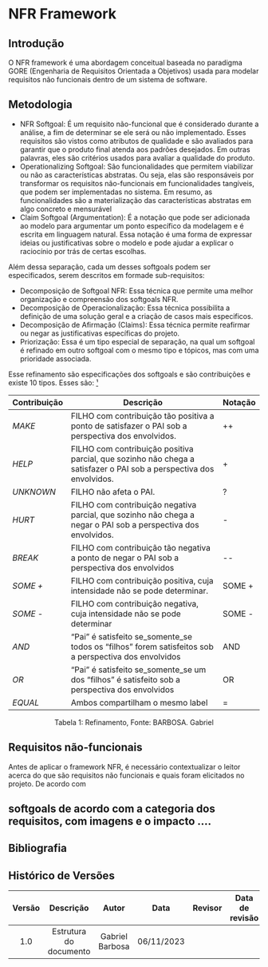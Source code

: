 # **NFR Framework**

## **Introdução**

O NFR framework é uma abordagem conceitual baseada no paradigma GORE (Engenharia de Requisitos Orientada a Objetivos) usada para modelar requisitos não funcionais dentro de um sistema de software. 

## **Metodologia**



+ NFR Softgoal: É um requisito não-funcional que é considerado durante a análise, a fim de determinar se ele será ou não implementado. 
Esses requisitos são vistos como atributos de qualidade e são avaliados para garantir que o produto final atenda aos padrões desejados. Em outras palavras, eles são critérios usados para avaliar a qualidade do produto.
+ Operationalizing Softgoal: São funcionalidades que permitem viabilizar ou não as características abstratas. Ou seja, elas são responsáveis por transformar os requisitos não-funcionais em funcionalidades tangíveis, que podem ser implementadas no sistema. 
Em resumo, as funcionalidades são a materialização das características abstratas em algo concreto e mensurável
+ Claim Softgoal (Argumentation): É a notação que pode ser adicionada ao modelo para argumentar um ponto específico da modelagem e é escrita em linguagem natural. 
Essa notação é uma forma de expressar ideias ou justificativas sobre o modelo e pode ajudar a explicar o raciocínio por trás de certas escolhas.

Além dessa separação, cada um desses softgoals podem ser especificados, serem descritos em formade sub-requisitos:

- Decomposição de Softgoal NFR: Essa técnica que permite uma melhor organização e compreensão dos softgoals NFR.
- Decomposição de Operacionalização: Essa técnica possibilita a definição de uma solução geral e a criação de casos mais especificos.
- Decomposição de Afirmação (Claims): Essa técnica permite reafirmar ou negar as justificativas específicas do projeto.
- Priorização: Essa é um tipo especial de separação, na qual um softgoal é refinado em outro softgoal com o mesmo tipo e tópicos, mas com uma prioridade associada.

Esse refinamento são especificações dos softgoals e são contribuições e existe 10 tipos. Esses são: [¹](#ancora1)

| Contribuição       | Descrição  | Notação    |  
| ------------------ | ---------- | ---------- |
| *MAKE*  | FILHO com contribuição tão positiva a ponto de satisfazer o PAI sob a perspectiva dos envolvidos. | ++     | 
| *HELP*  | FILHO com contribuição positiva parcial, que sozinho não chega a satisfazer o PAI sob a perspectiva dos envolvidos. | +     |  
| *UNKNOWN*  | FILHO não afeta o PAI. | ?    |
| *HURT*   | FILHO com contribuição negativa parcial, que sozinho não chega a negar o PAI sob a perspectiva dos envolvidos. | -| 
| *BREAK*    | FILHO com contribuição tão negativa a ponto de negar o PAI sob a perspectiva dos envolvidos| --| 
| *SOME +*   | FILHO com contribuição positiva, cuja intensidade não se pode determinar. | SOME + | 
| *SOME -*   | FILHO com contribuição negativa, cuja intensidade não se pode determinar | SOME - | 
| *AND*    | “Pai” é satisfeito se_somente_se todos os “filhos” forem satisfeitos sob a perspectiva dos envolvidos| AND|
| *OR* | “Pai” é satisfeito se_somente_se um dos “filhos” é satisfeito sob a perspectiva dos envolvidos |OR|    
| *EQUAL* | Ambos compartilham o mesmo label| =| 

<div align="center">
Tabela 1: Refinamento, Fonte: BARBOSA. Gabriel
</div>

## **Requisitos não-funcionais** 

Antes de aplicar o framework NFR, é necessário contextualizar o leitor acerca do que são requisitos não funcionais e quais foram elicitados no projeto. De acordo com 

## softgoals de acordo com a categoria dos requisitos, com imagens e o impacto ....

## **Bibliografia**



## **Histórico de Versões**

| Versão |          Descrição              |     Autor      |      Data      |   Revisor     |    Data de revisão    |  
|:------:|:-------------------------------:|:--------------:|:--------------:|:-------------:|:---------------------:|
| 1.0 | Estrutura do documento | Gabriel Barbosa |  06/11/2023 |   |   |
